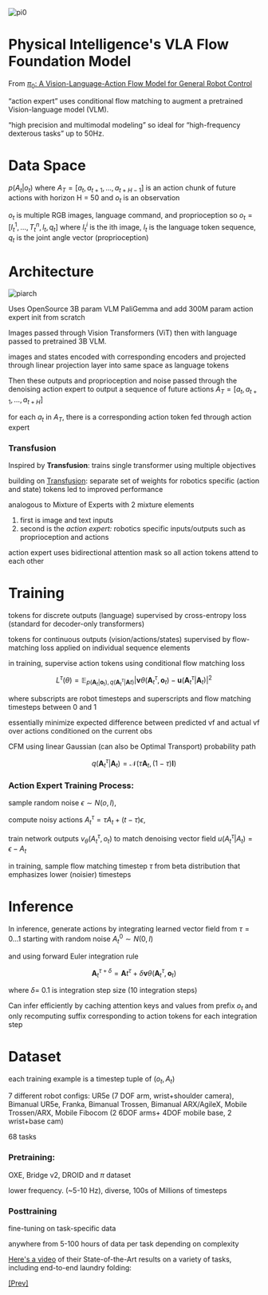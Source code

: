 ![pi0](../../Images/Screenshot%202024-12-29%20at%203.30.10 PM.png)

# Physical Intelligence's VLA Flow Foundation Model

From [$\pi_0$: A Vision-Language-Action Flow Model for General Robot Control](https://www.physicalintelligence.company/download/pi0.pdf)

“action expert” uses conditional flow matching to augment a pretrained Vision-language model (VLM).

“high precision and multimodal modeling” so ideal for “high-frequency dexterous tasks” up to 50Hz.

# Data Space

$p(A_t|o_t)$ where $A_T = [a_t, a_{t + 1}, …, a_{t + H - 1}]$ is an action chunk of future actions with horizon H = 50  and $o_t$ is an observation

$o_t$ is multiple RGB images, language command, and proprioception so $o_t = [I_t^1, …, T_t^n, l_t, q_t]$ where $I_t^i$ is the ith image, $l_t$ is the language token sequence, $q_t$ is the joint angle vector (proprioception)

# Architecture

![piarch](../../Images/Screenshot%202024-12-28%20at%2011.56.42 PM.png "from the paper")

Uses OpenSource 3B param VLM PaliGemma and add 300M param action expert init from scratch

Images passed through Vision Transformers (ViT) then with language passed to pretrained 3B VLM. 

images and states encoded with corresponding encoders and projected through linear projection layer into same space as language tokens

Then these outputs and proprioception and noise passed through the denoising action expert to output a sequence of future actions $A_T = [a_t, a_{t + 1}, …, a_{t + H}]$

for each $a_t$ in $A_T$, there is a corresponding action token fed through action expert

### Transfusion

Inspired by **Transfusion**: trains single transformer using multiple objectives

building on [Transfusion](https://arxiv.org/pdf/2408.11039): separate set of weights for robotics specific (action and state) tokens led to improved performance

analogous to Mixture of Experts with 2 mixture elements

1. first is image and text inputs
2. second is the *action expert:* robotics specific inputs/outputs such as proprioception and actions

action expert uses bidirectional attention mask so all action tokens attend to each other

# Training

tokens for discrete outputs (language) supervised by cross-entropy loss (standard for decoder-only transformers)

tokens for continuous outputs (vision/actions/states) supervised by flow-matching loss applied on individual sequence elements 

in training, supervise action tokens using conditional flow matching loss

$$
L^\tau(\theta) = \mathbb{E}_{p(\mathbf{A}_t|\mathbf{o}_t),q(\mathbf{A}_t^\tau|\mathbf{A}t)}|\mathbf{v}\theta(\mathbf{A}_t^\tau, \mathbf{o}_t) - \mathbf{u}(\mathbf{A}_t^\tau|\mathbf{A}_t)|^2
$$

where subscripts are robot timesteps and superscripts and flow matching timesteps between 0 and 1

essentially minimize expected difference between predicted vf and actual vf  over actions conditioned on the current obs

CFM using linear Gaussian (can also be Optimal Transport) probability path

$$
q(\mathbf{A}_t^\tau|\mathbf{A}_t) = \mathcal{N}(\tau\mathbf{A}_t, (1-\tau)\mathbf{I})
$$

### Action Expert Training Process:

sample random noise $\epsilon \sim N(o,I)$, 

compute noisy actions $A_t^{\tau} = \tau A_t + (t - \tau)\epsilon$, 

train network outputs $v_\theta(A_t^\tau, o_t)$ to match denoising vector field $u(A_t^\tau | A_t) = \epsilon - A_t$

in training, sample flow matching timestep $\tau$ from beta distribution that emphasizes lower (noisier) timesteps

# Inference

In inference, generate actions by integrating learned vector field from $\tau = 0…1$ starting with random noise $A_t^0 \sim N(0,I)$

and using forward Euler integration rule

$$
\mathbf{A}_t^{\tau+\delta} = \mathbf{A}t^\tau + \delta\mathbf{v}\theta(\mathbf{A}_t^\tau, \mathbf{o}_t)
$$

where $\delta$= 0.1 is integration step size (10 integration steps)

Can infer efficiently by caching attention keys and values from prefix $o_t$ and only recomputing suffix corresponding to action tokens for each integration step

# Dataset

each training example is a timestep tuple of $(o_t, A_t)$

7 different robot configs: UR5e (7 DOF arm, wrist+shoulder camera), Bimanual UR5e, Franka, Bimanual Trossen, Bimanual ARX/AgileX, Mobile Trossen/ARX, Mobile Fibocom (2 6DOF arms+ 4DOF mobile base, 2 wrist+base cam) 

68 tasks

### Pretraining:

OXE, Bridge v2, DROID and $\pi$ dataset

lower frequency. (~5-10 Hz), diverse, 100s of Millions of timesteps

### Posttraining

fine-tuning on task-specific data

anywhere from 5-100 hours of data per task depending on complexity

[Here's a video](https://www.physicalintelligence.company/blog/pi0) of their State-of-the-Art results on a variety of tasks, including end-to-end laundry folding: 

[[Prev]](../3.4:%20Diffusion%20and%20Optimal%20Transport%20as%20Flows/Optimal%20Transport%20Flow.md)